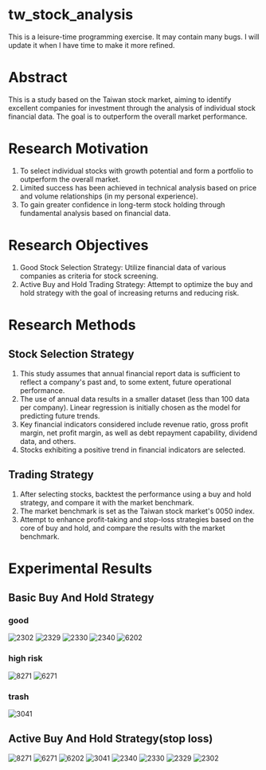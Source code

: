 # tw_stock_analysis

This is a leisure-time programming exercise. It may contain many bugs. I will update it when I have time to make it more refined.

# Abstract
This is a study based on the Taiwan stock market, aiming to identify excellent companies for investment through the analysis of individual stock financial data. The goal is to outperform the overall market performance.

# Research Motivation

1. To select individual stocks with growth potential and form a portfolio to outperform the overall market.
2. Limited success has been achieved in technical analysis based on price and volume relationships (in my personal experience).
3. To gain greater confidence in long-term stock holding through fundamental analysis based on financial data.

# Research Objectives

1. Good Stock Selection Strategy: Utilize financial data of various companies as criteria for stock screening.
2. Active Buy and Hold Trading Strategy: Attempt to optimize the buy and hold strategy with the goal of increasing returns and reducing risk.

# Research Methods

## Stock Selection Strategy

1. This study assumes that annual financial report data is sufficient to reflect a company's past and, to some extent, future operational performance.
2. The use of annual data results in a smaller dataset (less than 100 data per company). Linear regression is initially chosen as the model for predicting future trends.
3. Key financial indicators considered include revenue ratio, gross profit margin, net profit margin, as well as debt repayment capability, dividend data, and others.
4. Stocks exhibiting a positive trend in financial indicators are selected.

## Trading Strategy

1. After selecting stocks, backtest the performance using a buy and hold strategy, and compare it with the market benchmark.
2. The market benchmark is set as the Taiwan stock market's 0050 index.
3. Attempt to enhance profit-taking and stop-loss strategies based on the core of buy and hold, and compare the results with the market benchmark.

# Experimental Results 

## Basic Buy And Hold Strategy
### good
![2302](https://github.com/bffdhw/tw_stock_analysis/assets/34659552/963bfd51-025b-4bfc-8fa6-baf30c5be746)
![2329](https://github.com/bffdhw/tw_stock_analysis/assets/34659552/97774f6a-e2ac-406d-955f-8cfb6cbfadfc)
![2330](https://github.com/bffdhw/tw_stock_analysis/assets/34659552/eed6bf13-05b3-482f-8562-605fda7619ac)
![2340](https://github.com/bffdhw/tw_stock_analysis/assets/34659552/2d38d650-9ef8-4f4d-ace6-683fd66621b9)
![6202](https://github.com/bffdhw/tw_stock_analysis/assets/34659552/9cf125b2-e56f-4824-bea2-419ad67106d3)

### high risk
![8271](https://github.com/bffdhw/tw_stock_analysis/assets/34659552/04e15028-1bd6-48b2-91d7-f1ca49813209)
![6271](https://github.com/bffdhw/tw_stock_analysis/assets/34659552/e05767d6-689f-4d5a-8193-efc1b1f3911f)

### trash
![3041](https://github.com/bffdhw/tw_stock_analysis/assets/34659552/8e5a0b75-c39a-4c9c-bf34-2b4e0869870c)


## Active Buy And Hold Strategy(stop loss)
![8271](https://github.com/bffdhw/tw_stock_analysis/assets/34659552/2653c5f1-e3c7-4e49-b3ef-b7ec269207a7)
![6271](https://github.com/bffdhw/tw_stock_analysis/assets/34659552/1f56ecf9-05ad-43ca-bcce-ce66ad8fd746)
![6202](https://github.com/bffdhw/tw_stock_analysis/assets/34659552/4afd6fd8-91f7-4722-84d6-bca55b8e51dc)
![3041](https://github.com/bffdhw/tw_stock_analysis/assets/34659552/2cdbfcba-51cd-4d61-b5f8-b678e307b21a)
![2340](https://github.com/bffdhw/tw_stock_analysis/assets/34659552/c0707c6d-9ab3-45ec-97f7-04f88db642df)
![2330](https://github.com/bffdhw/tw_stock_analysis/assets/34659552/d246dbc5-1bfa-43d6-b2ef-0d222926513b)
![2329](https://github.com/bffdhw/tw_stock_analysis/assets/34659552/84a496f7-1a1c-4299-9314-7daefaf9379b)
![2302](https://github.com/bffdhw/tw_stock_analysis/assets/34659552/635241a4-3dae-45f8-8ae7-5dbcccd098f9)









